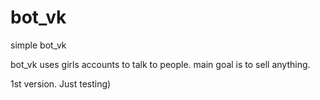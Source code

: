 # bot_vk
simple bot_vk

bot_vk uses girls accounts to talk to people.
main goal is to sell anything.

1st version. Just testing)
